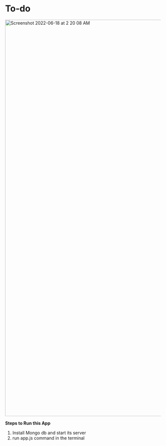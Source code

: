 # To-do

<img width="1280" alt="Screenshot 2022-06-18 at 2 20 08 AM" src="https://user-images.githubusercontent.com/107430204/174399392-6cd5627c-cd23-4b87-b2af-c7cd31154118.png">

**Steps to Run this App**

1. Install Mongo db and start its server
2. run app.js command in the terminal
